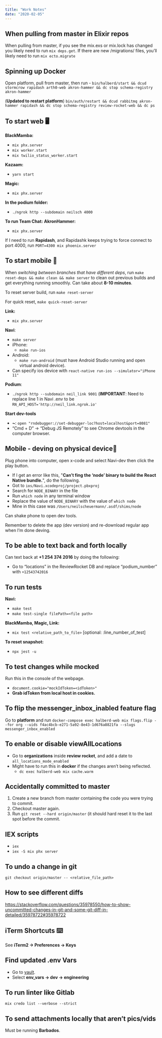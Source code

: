 ```yaml
--- 
title: "Work Notes" 
date: "2020-02-05" 
---
```



## When pulling from master in Elixir repos

When pulling from master, if you see the mix.exs or mix.lock has changed you
likely need to run `mix deps.get`. If there are new /migrations/ files, you’ll
likely need to run `mix ecto.migrate`


## Spinning up Docker

Open platform, pull from master, then run - `bin/halberd/start && dcud stormcrow
rapidash arth0-web akron-hammer && dc stop schema-registry akron-hammer`

(**Updated to restart platform**) `bin/auth/restart && dcud rabbitmq akron-hammer
rapidash && dc stop schema-registry review-rocket-web && dc ps`


## To start web 🖥

**BlackMamba:**
- `mix phx.server`
- `mix worker.start`
- `mix twilio_status_worker.start`

**Kazaam:** 
- `yarn start`

**Magic:** 
- `mix phx.server`

**In the podium folder:** 
- `./ngrok http --subdomain neilsch 4000`

**To run Team Chat:**
**AkronHammer:** 
- `mix phx.server`

If I need to run **Rapidash**, and Rapidashk keeps trying to force connect to port 4000, run `PORT=4300 mix phoenix.server`


## To start mobile 📱

When *switching between branches that have different deps*, run `make reset-deps &&
make clean && make server` to clean out previous builds and get everything
running smoothly. Can take about **8-10 minutes**.

To reset server build, run `make reset-server`

For quick reset, `make quick-reset-server`

**Link:** 
- `mix phx.server` 

**Navi**: 
- `make server`  
- iPhone: 
  - `make run-ios` 
- Android:
  - `make run-android` (must have Android Studio running and open virtual android device).  
- Can specify ios device with `react-native run-ios --simulator="iPhone 11"`

**Podium**: 
- `./ngrok http --subdomain neil_link 9001` (**IMPORTANT**:
Need to replace line 1 in Navi .env to be
`RN_API_HOST='http://neil_link.ngrok.io'` 

**Start dev-tools** 
- **~**: `open "rndebugger://set-debugger-loc?host=localhost&port=8081"` 
- “Cmd + D” -> “Debug JS Remotely” to see Chrome devtools in the computer
  browser.


## Mobile - deving on physical device📱

  Plug phone into computer, open x-code and select Navi-dev then click the play button. 
  - If I get an error like this, "**Can’t fing the ‘node’ binary to build the React Native bundle.**", do the following.
  - Got to `ios/Navi.xcodeproj/project.pbxproj`
  - Search for `NODE_BINARY` in the file
  - Run `which node` in any terminal window
  - Replace the value of `NODE_BINARY` with the value of `which node`
  - Mine in this case was `/Users/neilscheuermann/.asdf/shims/node`

  Can shake phone to open dev tools.

Remember to delete the app (dev version) and re-download regular app when I’m done deving.


## To be able to text back and forth locally

Can text back at **+1 254 374 2016** by doing the following:
- Go to “locations” in the ReviewRocket DB and replace “podium_number” with `+12543742016`


## To run tests

**Navi:**
- `make test`
- `make test-single filePath=<file path>` 

**BlackMamba, Magic, Link:**
- `mix test <relative_path_to_file>` [optional: :line_number_of_test]

**To reset snapshot:** 
- `npx jest -u`


## To test changes while mocked
Run this in the console of the webpage.
- `document.cookie="mockIdToken=<idToken>"`
- **Grab idToken from local host in cookies.**


## To flip the messenger_inbox_inabled feature flag
Go to **platform** and run `docker-compose exec halberd-web mix flags.flip --for org
--uids f4ac4bcb-e271-5a92-8e43-1d676a8821fa --slugs messenger_inbox_enabled`


## To enable or disable viewAllLocations
- Go to **organizations** inside **review rocket**, and add a date to `all_locations_mode_enabled`
- Might have to run this in **docker** if the changes aren’t being reflected.
  - `dc exec halberd-web mix cache.warm`


## Accidentally committed to master
1. Create a new branch from master containing the code you were trying to commit.
2. Checkout master again.
3. Run `git reset --hard origin/master` (it should hard reset it to the last spot before the commit.


## IEX scripts
- `iex`
- `iex -S mix phx server`


## To undo a change in git
`git checkout origin/master -- <relative_file_path>`


## How to see different diffs
https://stackoverflow.com/questions/35978550/how-to-show-uncommitted-changes-in-git-and-some-git-diff-in-detailed/35978722#35978722


## iTerm Shortcuts ⌨️
See **iTerm2 -> Preferences -> Keys**


## Find updated .env Vars
- Go to [vault](https://vault.podium-dev.com/ui/vault/secrets).
- Select **env_vars -> dev -> engineering**


## To run linter like Gitlab
`mix credo list --verbose --strict`


## To send attachments locally that aren’t pics/vids
Must be running **Barbados**.
